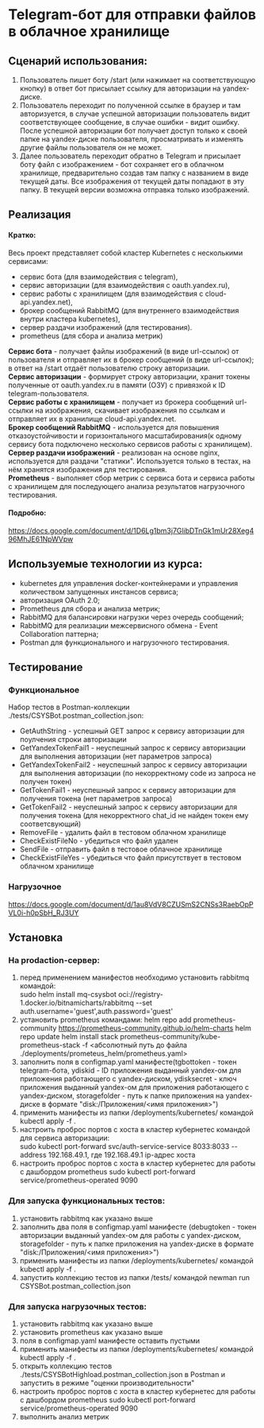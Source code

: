 # Telegram-бот для отправки файлов в облачное хранилище

## Сценарий использования:
1. Пользователь пишет боту /start (или нажимает на соответствующую кнопку) в ответ бот присылает ссылку для авторизации на yandex-диске.
2. Пользователь переходит по полученной ссылке в браузер и там авторизуется, в случае успешной авторизации пользователь видит соответствующее сообщение, в случае ошибки - видит ошибку. После успешной авторизации бот получает доступ только к своей папке на yandex-диске пользователя, просматривать и изменять другие файлы пользователя он не может.
3. Далее пользователь переходит обратно в Telegram и присылает боту файл с изображением - бот сохраняет его в облачном хранилище, предварительно создав там папку с названием в виде текущей даты. Все изображения от текущей даты попадают в эту папку. В текущей версии возможна отправка только изображений.

## Реализация
#### Кратко:      
Весь проект представляет собой кластер Kubernetes с несколькими сервисами:
   - сервис бота (для взаимодействия с telegram),
   - сервис авторизации (для взаимодействия с oauth.yandex.ru),
   - сервис работы с хранилищем (для взаимодействия с cloud-api.yandex.net),
   - брокер сообщений RabbitMQ (для внутреннего взаимодействия внутри кластера kubernetes),
   - сервер раздачи изображений (для тестирования).
   - prometheus (для сбора и анализа метрик)

<strong>Сервис бота</strong> - получает файлы изображений (в виде url-ссылок) от пользователя и отправляет их в брокер сообщений (в виде url-ссылок); в ответ на /start отдаёт пользователю строку авторизации.     
<strong>Сервис авторизации</strong> - формирует строку авторизации, хранит токены полученные от oauth.yandex.ru в памяти (ОЗУ) с привязкой к ID telegram-пользователя.       
<strong>Сервис работы с хранилищем</strong> - получает из брокера сообщений url-ссылки на изображения, скачивает изображения по ссылкам и отправляет их в хранилище cloud-api.yandex.net.     
<strong>Брокер сообщений RabbitMQ</strong> - используется для повышения отказоустойчивости и горизонтального масштабирования(к одному сервису бота подключено несколько сервисов работы с хранилищем).    
<strong>Сервер раздачи изображений</strong> - реализован на основе nginx, используется для раздачи "статики". Используется только в тестах, на нём хранятся изображения для тестирования.     
<strong>Prometheus</strong> - выполняет сбор метрик с сервиса бота и сервиса работы с хранилищем для последующего анализа результатов нагрузочного тестирования.     

#### Подробно:  
https://docs.google.com/document/d/1D6Lg1bm3j7GlibDTnGk1mUr28Xeg496MhJE61NpWVpw
## Используемые технологии из курса: 
- kubernetes для управления docker-контейнерами и управления количеством запущенных инстансов сервиса; 
- авторизация OAuth 2.0; 
- Prometheus для сбора и анализа метрик; 
- RabbitMQ для балансировки нагрузки через очередь сообщений; 
- RabbitMQ для реализации межсервисного обмена - Event Collaboration паттерна;
- Postman для функционального и нагрузочного тестирования.

## Тестирование
### Функциональное
Набор тестов в Postman-коллекции ./tests/CSYSBot.postman_collection.json:    
- GetAuthString - успешный GET запрос к сервису авторизации для поулчения строки авторизации
- GetYandexTokenFail1 - неуспешный запрос к сервису авторизации для выполнения авторизации (нет параметров запроса)
- GetYandexTokenFail2 - неуспешный запрос к сервису авторизации для выполнения авторизации (по некорректному code из запроса не получен токен)
- GetTokenFail1 - неуспешный запрос к сервису авторизации для получения токена (нет параметров запроса)
- GetTokenFail2 - неуспешный запрос к сервису авторизации для получения токена (для некорректного chat_id не найден токен ему соответсвующий)
- RemoveFile - удалить файл в тестовом облачном хранилище
- CheckExistFileNo - убедиться что файл удален
- SendFile - отправить файл в тестовое облачное хранилище
- CheckExistFileYes - убедиться что файл присутствует в тестовом облачном хранилище
### Нагрузочное
https://docs.google.com/document/d/1au8VdV8CZUSmS2CNSs3RaebOpPVL0i-h0pSbH_RJ3UY

## Установка
### На prodaction-сервер:
1. перед применением манифестов необходимо установить rabbitmq командой:    
sudo helm install mq-csysbot oci://registry-1.docker.io/bitnamicharts/rabbitmq --set auth.username='guest',auth.password='guest'
2. установить prometheus командами:
helm repo add prometheus-community https://prometheus-community.github.io/helm-charts
helm repo update
helm install stack prometheus-community/kube-prometheus-stack -f <абсолютный путь до файла ./deployments/prometeus_helm/prometheus.yaml>
3. заполнить поля в configmap.yaml манифесте(tgbottoken - токен telegram-бота, ydiskid - ID приложения выданный yandex-ом для приложения работающего с yandex-диском, ydisksecret - ключ приложения выданный yandex-ом для приложения работающего с yandex-диском, storagefolder - путь к папке приложения на yandex-диске в формате "disk:/Приложения/<имя приложения>")
4. применить манифесты из папки /deployments/kubernetes/ командой kubectl apply -f .
5. настроить проброс портов с хоста в кластер кубернетес командой для сервиса авторизации:    
sudo kubectl port-forward svc/auth-service-service 8033:8033 --address 192.168.49.1, где 192.168.49.1 ip-адрес хоста 
6. настроить проброс портов с хоста в кластер кубернетес для работы с дашбордом prometheus
sudo kubectl port-forward service/prometheus-operated  9090

### Для запуска функциональных тестов:
1. установить rabbitmq как указано выше
2. заполнить два поля в configmap.yaml манифесте (debugtoken - токен авторизации выданный yandex-ом для работы с yandex-диском, storagefolder - путь к папке приложения на yandex-диске в формате "disk:/Приложения/<имя приложения>")
3. применить манифесты из папки /deployments/kubernetes/ командой kubectl apply -f .
4. запустить коллекцию тестов из папки /tests/ командой newman run CSYSBot.postman_collection.json 

### Для запуска нагрузочных тестов:
1. установить rabbitmq как указано выше
2. установить prometheus как указано выше
3. поля в configmap.yaml манифесте оставить пустыми
4. применить манифесты из папки /deployments/kubernetes/ командой kubectl apply -f .
5. открыть коллекцию тестов ./tests/CSYSBotHighload.postman_collection.json в Postman и запустить в режиме "оценки производительности"
6. настроить проброс портов с хоста в кластер кубернетес для работы с дашбордом prometheus
sudo kubectl port-forward service/prometheus-operated  9090
7. выполнить анализ метрик
